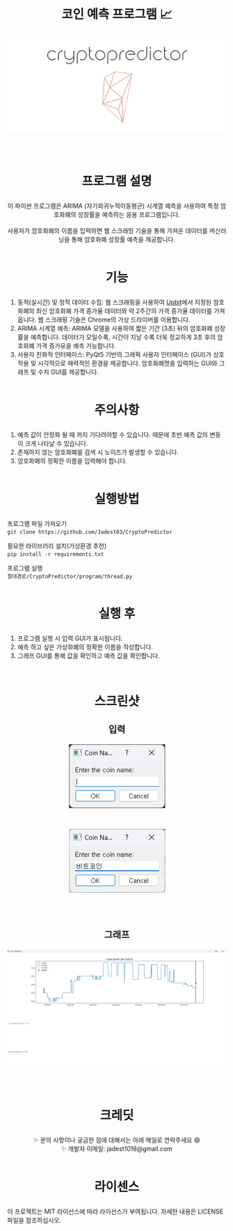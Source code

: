 # <p align="center">코인 예측 프로그램 📈</p>

<p align="center">
  <img src="/imgs/logo.png" alt="logo">
</p>
<br/><br/>

# <p align="center">프로그램 설명</p>

<p align="center">
  이 파이썬 프로그램은 ARIMA (자기회귀누적이동평균) 시계열 예측을 사용하여 특정 암호화폐의 성장률을 예측하는 응용 프로그램입니다. <br/><br/>
  사용자가 암호화폐의 이름을 입력하면 웹 스크래밍 기술을 통해 가져온 데이터를 머신러닝을 통해 암호화폐 성장률 예측을 제공합니다. <br/><br/>
</p>

# <p align="center">기능</p>

1. 동적(실시간) 및 정적 데이터 수집: 웹 스크래핑을 사용하여 [Upbit](https://upbit.com/home, "upbit link")에서 지정된 암호화폐의 최신 암호화폐 가격 증가율 데이터와 약 2주간의 가격 증가율 데이터를 가져옵니다. 웹 스크래핑 기술은 Chrome의 가상 드라이버를 이용합니다.
2. ARIMA 시계열 예측: ARIMA 모델을 사용하여 짧은 기간 (3초) 뒤의 암호화폐 성장률을 예측합니다. 데이터가 모일수록, 시간이 지날 수록 더욱 정교하게 3초 후의 암호화폐 가격 증가유을 예측 가능합니다.
3. 사용자 친화적 인터페이스: PyQt5 기반의 그래픽 사용자 인터페이스 (GUI)가 상호 작용 및 시각적으로 매력적인 환경을 제공합니다. 암호화폐명을 입력하는 GUI와 그래프 및 수치 GUI를 제공합니다.
   <br/><br/>

# <p align="center">주의사항</p>

1. 예측 값이 안정화 될 때 까지 기다려야할 수 있습니다. 때문에 초반 예측 값의 변동이 크게 나타날 수 있습니다.
2. 존재하지 않는 암호화폐를 검색 시 노이즈가 발생할 수 있습니다.
3. 암호화폐의 정확한 이름을 입력해야 합니다.
   <br/><br/>

# <p align="center">실행방법</p>

프로그램 파일 가져오기<br/>
`git clone https://github.com/Jadest03/CryptoPredictor`

필요한 라이브러리 설치(가상환경 추천)<br/>
`pip install -r requirements.txt`

프로그램 실행<br/>
`절대경로/CryptoPredictor/program/thread.py`
<br/><br/>

# <p align="center">실행 후</p>

1. 프로그램 실행 시 입력 GUI가 표시됩니다. </br>
2. 예측 하고 싶은 가상화폐의 정확한 이름을 작성합니다. </br>
3. 그래프 GUI를 통해 값을 확인하고 예측 값을 확인합니다. </br>
   <br/><br/>

# <p align="center">스크린샷</p>

## <p align="center">입력</p>

<p align="center">
  <img src="/imgs/input1.png" alt="input">
</p>
<br/>
<p align="center">
  <img src="/imgs/input2.png" alt="input">
</p>
<br/><br/>

## <p align="center">그래프</p>

<p align="center">
  <img src="/imgs/graph1.png" alt="graph">
</p>

<br/><br/>

# <p align="center">크레딧</p>

<p align="center">✨ 문의 사항이나 궁금한 점에 대해서는 아래 메일로 연락주세요 😄<br/>
    ✨ 개발자 이메일: jadest1018@gmail.com
    <br/><br/>
</p>

# <p align="center">라이센스</p>

이 프로젝트는 MIT 라이선스에 따라 라이선스가 부여됩니다. 자세한 내용은 LICENSE 파일을 참조하십시오. <br/><br/><br/>
